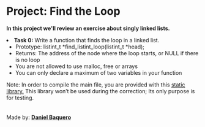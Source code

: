 <html>
<h1>Project: Find the Loop</h1>
<p><strong>In this project we'll review an exercise about singly linked lists.</strong></p>
<body>
<li><strong>Task 0:</strong> Write a function that finds the loop in a linked list.
<ul>
<li>Prototype: listint_t *find_listint_loop(listint_t *head);</li>
<li>Returns: The address of the node where the loop starts, or NULL if there is no loop</li>
<li>You are not allowed to use malloc, free or arrays</li>
<li>You can only declare a maximum of two variables in your function</li>
</ul>
Note: In order to compile the main file, you are provided with this <a href="https://intranet.hbtn.io/rltoken/RW8Tg5QdvyYGK-K0qXxSiw">static library.</a> This library won’t be used during the correction; Its only purpose is for testing.
</li>
</body>
<br>
<br>
<footer>Made by: <strong><a href="https://github.com/DanielBaquero28">Daniel Baquero</a></strong></footer>
</html>